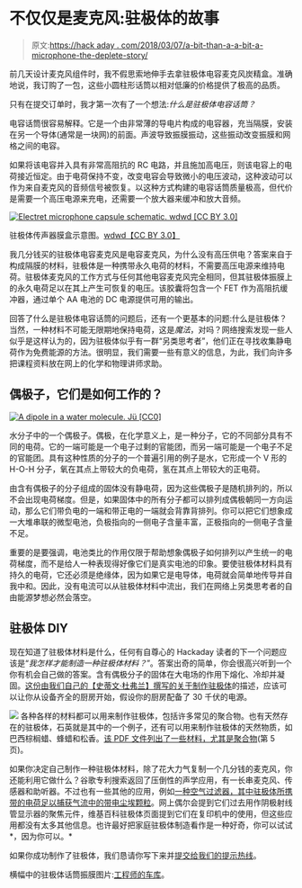 # 不仅仅是麦克风:驻极体的故事

> 原文:[https://hack aday . com/2018/03/07/a-bit-than-a-a-bit-a-microphone-the-deplete-story/](https://hackaday.com/2018/03/07/a-bit-more-than-a-microphone-the-electret-story/)

前几天设计麦克风组件时，我不假思索地伸手去拿驻极体电容麦克风炭精盒。准确地说，我订购了一包，这些小圆柱形话筒以相对低廉的价格提供了极高的品质。

只有在提交订单时，我才第一次有了一个想法:*什么是驻极体电容话筒？*

电容话筒很容易解释。它是一个由非常薄的导电片构成的电容器，充当隔膜，安装在另一个导体(通常是一块网)的前面。声波导致振膜振动，这些振动改变振膜和网格之间的电容。

如果将该电容并入具有非常高阻抗的 RC 电路，并且施加高电压，则该电容上的电荷接近恒定。由于电荷保持不变，改变电容会导致微小的电压波动，这种波动可以作为来自麦克风的音频信号被恢复。以这种方式构建的电容话筒质量极高，但代价是需要一个高压电源来充电，还需要一个放大器来缓冲和放大音频。

[![Electret microphone capsule schematic. wdwd [CC BY 3.0]](../Images/aa52461fd15adaf5af390f8f399f33fc.png)](https://hackaday.com/wp-content/uploads/2018/02/eelctret-microphone-circuit.jpg) 

驻极体传声器膜盒示意图。[wdwd【CC BY 3.0】](https://commons.wikimedia.org/wiki/File:Electret_condenser_microphone_schematic..svg)

我几分钱买的驻极体电容麦克风是电容麦克风，为什么没有高压供电？答案来自于构成隔膜的材料，驻极体是一种携带永久电荷的材料，不需要高压电源来维持电荷。驻极体麦克风的工作方式与任何其他电容麦克风完全相同，但其驻极体振膜上的永久电荷足以在其上产生可恢复的电压。该胶囊将包含一个 FET 作为高阻抗缓冲器，通过单个 AA 电池的 DC 电源提供可用的输出。

回答了什么是驻极体电容话筒的问题后，还有一个更基本的问题:什么是驻极体？当然，一种材料不可能无限期地保持电荷，这是*魔法*，对吗？网络搜索发现一些人似乎是这样认为的，因为驻极体似乎有一群“另类思考者”，他们正在寻找收集静电荷作为免费能源的方法。很明显，我们需要一些有意义的信息，为此，我们向许多把课程资料放在网上的化学和物理讲师求助。

## 偶极子，它们是如何工作的？

[![A dipole in a water molecule. Jü [CC0]](../Images/9ff863f290a14aff97136b49618a6f7a.png)](https://hackaday.com/wp-content/uploads/2018/02/water-molecule-dipole.png) 

水分子中的一个偶极子。偶极，在化学意义上，是一种分子，它的不同部分具有不同的电荷。它的一端可能是一个电子过剩的官能团，而另一端可能是一个电子不足的官能团。具有这种性质的分子的一个普遍引用的例子是水，它形成一个 V 形的 H-O-H 分子，氧在其点上带较大的负电荷，氢在其点上带较大的正电荷。

由含有偶极子的分子组成的固体没有静电荷，因为这些偶极子是随机排列的，所以不会出现电荷梯度。但是，如果固体中的所有分子都可以排列成偶极朝同一方向运动，那么它们带负电的一端和带正电的一端就会背靠背排列。你可以把它们想象成一大堆串联的微型电池，负极指向的一侧电子含量丰富，正极指向的一侧电子含量不足。

重要的是要强调，电池类比的作用仅限于帮助想象偶极子如何排列以产生统一的电荷梯度，而不是给人一种表现得好像它们是真实电池的印象。要使驻极体材料具有持久的电荷，它还必须是绝缘体，因为如果它是电导体，电荷就会简单地传导并自我中和。因此，没有电流可以从驻极体材料中流出，我们在网络上另类思考者的自由能源梦想必然会落空。

## 驻极体 DIY

现在知道了驻极体材料是什么，任何有自尊心的 Hackaday 读者的下一个问题应该是“*我怎样才能制造一种驻极体材料？*”。答案出奇的简单，你会很高兴听到一个你有机会自己做的答案。含有偶极分子的固体在大电场的作用下熔化、冷却并凝固。[这份由我们自己的【史蒂文·杜弗兰】撰写的关于制作驻极体](https://rimstar.org/materials/electrets/index.htm)的描述，应该可以让你从设备齐全的厨房开始，假设你的厨房配备了 30 千伏的电源。

[![](../Images/e284249f605f321eb3842a5eb753ea4a.png)](https://hackaday.com/wp-content/uploads/2018/03/completed_rosinbag_electret.jpg) 各种各样的材料都可以用来制作驻极体，包括许多常见的聚合物。也有天然存在的驻极体，石英就是其中的一个例子，还有可以用来制作驻极体的天然物质，如巴西棕榈蜡、蜂蜡和松香。[该 PDF 文件列出了一些材料，尤其是聚合物](http://www.ifmpan.poznan.pl/pcmr/Pdf/Sessler1.pdf)(第 5 页)。

如果你决定自己制作一种驻极体材料，除了花大力气复制一个几分钱的麦克风，你还能利用它做什么？谷歌专利搜索返回了压倒性的声学应用，有一长串麦克风、传感器和助听器。不过也有一些其他的应用，例如[一种空气过滤器，其中驻极体所携带的电荷足以捕获气流中的带电尘埃颗粒](https://patents.google.com/patent/US3783588A/en)。网上偶尔会提到它们过去用作阴极射线管显示器的聚焦元件，维基百科驻极体页面提到它们在复印机中的使用，但这些应用都没有太多其他信息。也许最好把家庭驻极体制造看作是一种好奇，你可以试试*，因为你可以。*

如果你成功制作了驻极体，我们恳请你写下来并[提交给我们的提示热线](https://hackaday.com/submit-a-tip/)。

横幅中的驻极体话筒振膜图片:[工程师的车库](https://www.engineersgarage.com/insight/how-electret-condenser-microphone-works)。